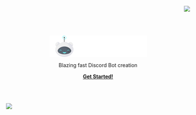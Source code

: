 <p align="right">
<a href="https://dangoweb.ga/"><img src="https://dangoweb.ga/favicon.ico" height="40px" /></a></p>
<br><br>
<p align="center">
    <img align="center" src="title-white.png" />
    <!--<h1 align="center">Just the Docs</h1>-->
    <p align="center">Blazing fast Discord Bot creation</p>
    <p align="center"><strong><a href="https://bots.dangoweb.ga/docs">Get Started!</a></strong></p>
    <br><br><br>
    <img src="https://bots.dangoweb.ga/banner.gif" />
</p>